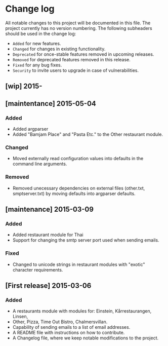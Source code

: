 # Change log
All notable changes to this project will be documented in this file.
The project currently has no version numbering.
The following subheaders should be used in the change log: 

- `Added` for new features.
- `Changed` for changes in existing functionality.
- `Deprecated` for once-stable features removed in upcoming releases.
- `Removed` for deprecated features removed in this release.
- `Fixed` for any bug fixes.
- `Security` to invite users to upgrade in case of vulnerabilities.


## [wip] 2015-



## [maintentance] 2015-05-04
### Added
- Added argparser
- Added "Bamjam Place" and "Pasta Etc." to the Other restaurant module.

### Changed
- Moved externally read configuration values into
  defaults in the command line arguments.

### Removed
- Removed unecessary dependencies on external files (other.txt, smptserver.txt)
  by moving defaults into argparser defaults.


## [maintenance] 2015-03-09
### Added
- Added restaurant module for Thai
- Support for changing the smtp server port used when sending emails.

### Fixed
- Changed to unicode strings in restaurant modules with "exotic" character
  requirements.


## [First release] 2015-03-06
### Added
- A restaurants module with modules for: Einstein, Kårrestaurangen, Linsen,
- Other, Pizza, Time Out Bistro, Chalmersvillan.
- Capability of sending emails to a list of email addresses.
- A README file with instructions on how to contribute.
- A Changelog file, where we keep notable modifications to the project.

